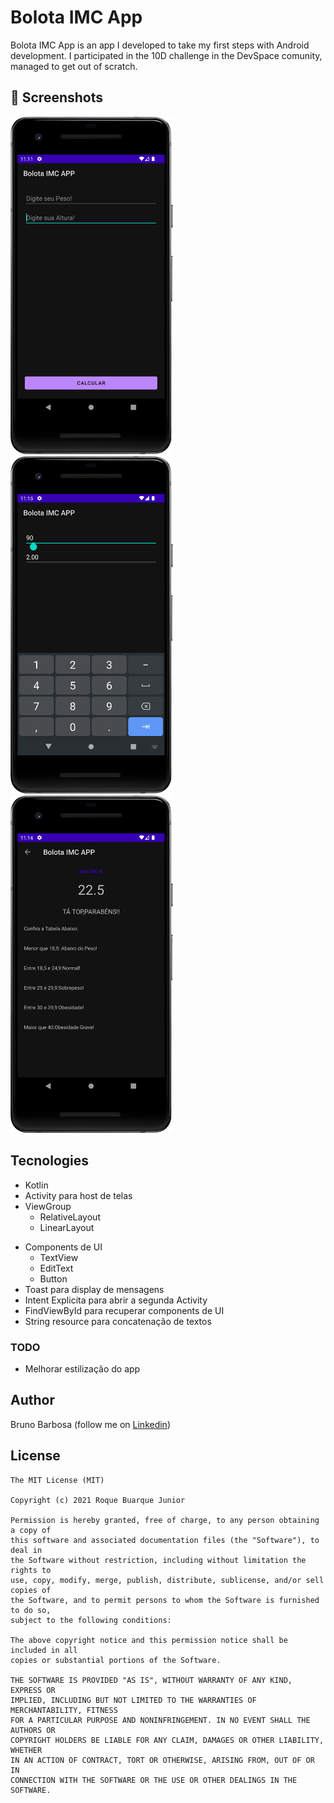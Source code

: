 # Bolota IMC App
Bolota IMC App is an app I developed to take my first steps with Android development. I participated in the 10D challenge in the DevSpace comunity, managed to get out of scratch. 



## :camera_flash: Screenshots
<!-- You can add more screenshots here if you like -->
<img src="/result/1 fotoapp.png" width="260">&emsp;<img src="/result/foto3.png" width="260">&emsp;<img src="/result/foto2.png" width="260">

## Tecnologies
* Kotlin
* Activity para host de telas
* ViewGroup
    * RelativeLayout
    * LinearLayout
- Components de UI
    - TextView
    - EditText
    - Button
- Toast para display de mensagens
- Intent Explicita para abrir a segunda Activity
- FindViewById para recuperar components de UI
- String resource para concatenação de textos


### TODO
- Melhorar estilização do app

## Author
Bruno Barbosa (follow me on [Linkedin](https://www.linkedin.com/in/bruno-barbosa-08144b287/))

## License
```
The MIT License (MIT)

Copyright (c) 2021 Roque Buarque Junior

Permission is hereby granted, free of charge, to any person obtaining a copy of
this software and associated documentation files (the "Software"), to deal in
the Software without restriction, including without limitation the rights to
use, copy, modify, merge, publish, distribute, sublicense, and/or sell copies of
the Software, and to permit persons to whom the Software is furnished to do so,
subject to the following conditions:

The above copyright notice and this permission notice shall be included in all
copies or substantial portions of the Software.

THE SOFTWARE IS PROVIDED "AS IS", WITHOUT WARRANTY OF ANY KIND, EXPRESS OR
IMPLIED, INCLUDING BUT NOT LIMITED TO THE WARRANTIES OF MERCHANTABILITY, FITNESS
FOR A PARTICULAR PURPOSE AND NONINFRINGEMENT. IN NO EVENT SHALL THE AUTHORS OR
COPYRIGHT HOLDERS BE LIABLE FOR ANY CLAIM, DAMAGES OR OTHER LIABILITY, WHETHER
IN AN ACTION OF CONTRACT, TORT OR OTHERWISE, ARISING FROM, OUT OF OR IN
CONNECTION WITH THE SOFTWARE OR THE USE OR OTHER DEALINGS IN THE SOFTWARE.
```
